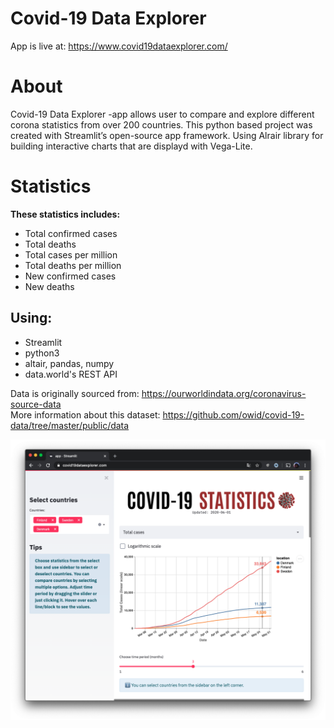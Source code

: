 # Covid-19 Data Explorer
App is live at: https://www.covid19dataexplorer.com/

# About
Covid-19 Data Explorer -app allows user to compare and explore different corona statistics from over 200 countries.
This python based project was created with Streamlit’s open-source app framework.
Using Alrair library for building interactive charts that are displayd with Vega-Lite.

# Statistics
**These statistics includes:**
* Total confirmed cases
* Total deaths
* Total cases per million  
* Total deaths per million
* New confirmed cases
* New deaths

## Using:
* Streamlit
* python3
* altair, pandas, numpy
* data.world's REST API

Data is originally sourced from: https://ourworldindata.org/coronavirus-source-data  
More information about this dataset: https://github.com/owid/covid-19-data/tree/master/public/data

![app_window](/Images/screenshot.png)
